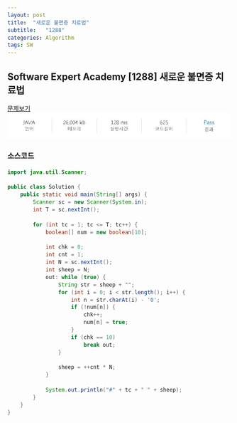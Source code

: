 ```yaml
---
layout: post
title:  "새로운 불면증 치료법"
subtitle:   "1288"
categories: Algorithm
tags: SW
---
```


## Software Expert Academy [1288] 새로운 불면증 치료법
[문제보기](https://swexpertacademy.com/main/code/problem/problemDetail.do?contestProbId=AV18_yw6I9MCFAZN) <br>
![Alt text](/assets/img/SWexpert/1288.JPG)

### 소스코드

~~~ java
import java.util.Scanner;
 
public class Solution {
    public static void main(String[] args) {
        Scanner sc = new Scanner(System.in);
        int T = sc.nextInt();
 
        for (int tc = 1; tc <= T; tc++) {
            boolean[] num = new boolean[10];
 
            int chk = 0;
            int cnt = 1;
            int N = sc.nextInt();
            int sheep = N;
            out: while (true) {
                String str = sheep + "";
                for (int i = 0; i < str.length(); i++) {
                    int n = str.charAt(i) - '0';
                    if (!num[n]) {
                        chk++;
                        num[n] = true;
                    }
                    if (chk == 10)
                        break out;
                }
 
                sheep = ++cnt * N;
            }
 
            System.out.println("#" + tc + " " + sheep);
        }
    }
}
~~~
